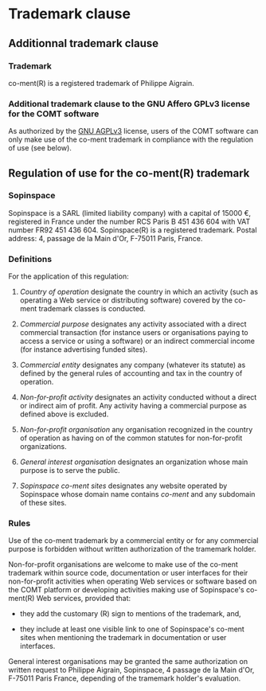 Trademark clause
================

Additionnal trademark clause
----------------------------

### Trademark

co-ment(R) is a registered trademark of Philippe Aigrain.

### Additional trademark clause to the GNU Affero GPLv3 license for the COMT software

As authorized by the [GNU
AGPLv3](http://www.fsf.org/licensing/licenses/agpl.html "Affero
GPLv3 license text") license, users of the COMT software can only
make use of the co-ment trademark in compliance with the regulation
of use (see below).

Regulation of use for the co-ment(R) trademark
----------------------------------------------

### Sopinspace

Sopinspace is a SARL (limited liability company) with a capital of
15000 €, registered in France under the number RCS Paris B 451 436
604 with VAT number FR92 451 436 604. Sopinspace(R) is a registered
trademark. Postal address: 4, passage de la Main d'Or, F-75011
Paris, France.

### Definitions

For the application of this regulation:

1. *Country of operation* designate the country in which an activity
(such as operating a Web service or distributing software) covered
by the co-ment trademark classes is conducted.

2. *Commercial purpose* designates any activity associated with a
direct commercial transaction (for instance users or organisations
paying to access a service or using a software) or an indirect
commercial income (for instance advertising funded sites).

3. *Commercial entity* designates any company (whatever its statute)
as defined by the general rules of accounting and tax in the country
of operation.

4. *Non-for-profit activity* designates an activity conducted without
a direct or indirect aim of profit. Any activity having a commercial
purpose as defined above is excluded.

5. *Non-for-profit organisation* any organisation recognized in the
country of operation as having on of the common statutes for
non-for-profit organizations.

6. *General interest organisation* designates an organization whose
main purpose is to serve the public.

7. *Sopinspace co-ment sites* designates any website operated by
Sopinspace whose domain name contains *co-ment* and any subdomain
of these sites.

### Rules

Use of the co-ment trademark by a commercial entity or for any
commercial purpose is forbidden without written authorization of
the tramemark holder.

Non-for-profit organisations are welcome to make use of the co-ment
trademark within source code, documentation or user interfaces for
their non-for-profit activities when operating Web services or
software based on the COMT platform or developing activities making
use of Sopinspace's co-ment(R) Web services, provided that:

* they add the customary (R) sign to mentions of the trademark,
and,

* they include at least one visible link to one of Sopinspace's
co-ment sites when mentioning the trademark in documentation or
user interfaces.

General interest organisations may be granted the same authorization
on written request to Philippe Aigrain, Sopinspace, 4 passage de
la Main d'Or, F-75011 Paris France, depending of the tramemark
holder's evaluation.

